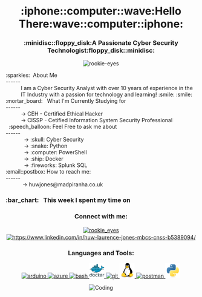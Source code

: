 <h1 align="center">:iphone::computer::wave:Hello There:wave::computer::iphone:</h1>
<h3 align="center">:minidisc::floppy_disk:A Passionate Cyber Security Technologist:floppy_disk::minidisc:</h3>

<p align="center"> 
<img src="https://komarev.com/ghpvc/?username=rookie-eyes&label=Profile%20views&color=0e75b6&style=flat" alt="rookie-eyes" />
</p>

<dl>
 <dt>:sparkles:&nbsp; About Me</dt>
 ------
 <dd>I am a Cyber Security Analyst with over 10 years of experience in the IT Industry with a passion for technology and learning! :smile: :smile: </dd>

 <dt>:mortar_board: &nbsp; What I'm Currently Studying for</dt>
 ------
 <dd>&rarr; CEH - Certified Ethical Hacker</dd>
 <dd>&rarr; CISSP - Cetified Information System Security Professional</dd>

 <dt>&nbsp; :speech_balloon: Feel Free to ask me about</dt>
 ------
 <dd>&nbsp; &rarr; :skull: Cyber Security </dd>
 <dd>&nbsp; &rarr; :snake: Python </dd>
 <dd>&nbsp; &rarr; :computer: PowerShell </dd>
 <dd>&nbsp; &rarr; :ship: Docker </dd>
 <dd>&nbsp; &rarr; :fireworks: Splunk SQL </dd>

 <dt>:email::postbox: How to reach me: </dt>
 ------
 <dd>&nbsp;&rarr; huwjones@madpiranha.co.uk </dd>
</dl>

<h3 align="left">:bar_chart: &nbsp; This week I spent my time on</h3>

<h3 align="center">Connect with me:</h3>
<p align="center">
<a href="https://twitter.com/rookie_eyes" target="blank"><img align="center" src="https://raw.githubusercontent.com/rahuldkjain/github-profile-readme-generator/master/src/images/icons/Social/twitter.svg" alt="rookie_eyes" height="30" width="40" /></a>
<a href="https://linkedin.com/in/huw-laurence-jones-mbcs-cnss-b5389094/" target="blank"><img align="center" src="https://raw.githubusercontent.com/rahuldkjain/github-profile-readme-generator/master/src/images/icons/Social/linked-in-alt.svg" alt="https://www.linkedin.com/in/huw-laurence-jones-mbcs-cnss-b5389094/" height="30" width="40" /></a>
</p>

<h3 align="center">Languages and Tools:</h3>
<p align="center"> <a href="https://www.arduino.cc/" target="_blank" rel="noreferrer"> <img src="https://cdn.worldvectorlogo.com/logos/arduino-1.svg" alt="arduino" width="40" height="40"/> </a> <a href="https://azure.microsoft.com/en-in/" target="_blank" rel="noreferrer"> <img src="https://www.vectorlogo.zone/logos/microsoft_azure/microsoft_azure-icon.svg" alt="azure" width="40" height="40"/> </a> <a href="https://www.gnu.org/software/bash/" target="_blank" rel="noreferrer"> <img src="https://www.vectorlogo.zone/logos/gnu_bash/gnu_bash-icon.svg" alt="bash" width="40" height="40"/> </a> <a href="https://www.docker.com/" target="_blank" rel="noreferrer"> <img src="https://raw.githubusercontent.com/devicons/devicon/master/icons/docker/docker-original-wordmark.svg" alt="docker" width="40" height="40"/> </a> <a href="https://git-scm.com/" target="_blank" rel="noreferrer"> <img src="https://www.vectorlogo.zone/logos/git-scm/git-scm-icon.svg" alt="git" width="40" height="40"/> </a> <a href="https://www.linux.org/" target="_blank" rel="noreferrer"> <img src="https://raw.githubusercontent.com/devicons/devicon/master/icons/linux/linux-original.svg" alt="linux" width="40" height="40"/> </a> <a href="https://postman.com" target="_blank" rel="noreferrer"> <img src="https://www.vectorlogo.zone/logos/getpostman/getpostman-icon.svg" alt="postman" width="40" height="40"/> </a> <a href="https://www.python.org" target="_blank" rel="noreferrer"> <img src="https://raw.githubusercontent.com/devicons/devicon/master/icons/python/python-original.svg" alt="python" width="40" height="40"/> </a> </p>

<p align="center">
<img alt="Coding" width ="400" src="https://user-images.githubusercontent.com/74038190/212284158-e840e285-664b-44d7-b79b-e264b5e54825.gif">
<p/>


